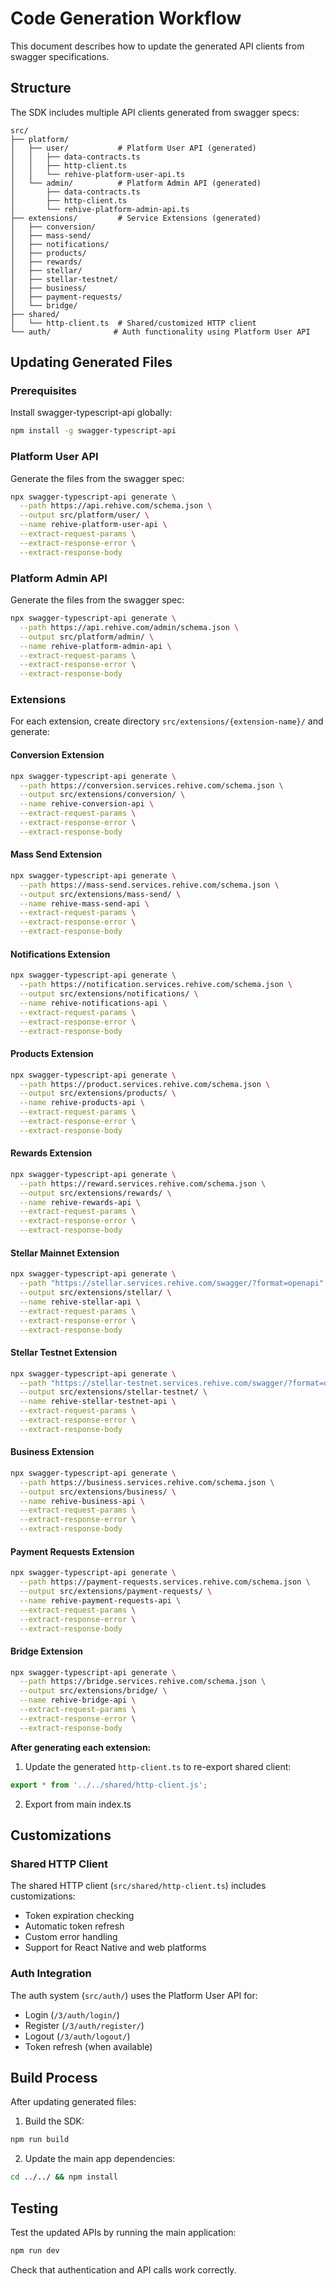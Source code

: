 # Code Generation Workflow

This document describes how to update the generated API clients from swagger specifications.

## Structure

The SDK includes multiple API clients generated from swagger specs:

```
src/
├── platform/
│   ├── user/           # Platform User API (generated)
│   │   ├── data-contracts.ts
│   │   ├── http-client.ts
│   │   └── rehive-platform-user-api.ts
│   └── admin/          # Platform Admin API (generated)
│       ├── data-contracts.ts
│       ├── http-client.ts
│       └── rehive-platform-admin-api.ts
├── extensions/         # Service Extensions (generated)
│   ├── conversion/
│   ├── mass-send/
│   ├── notifications/
│   ├── products/
│   ├── rewards/
│   ├── stellar/
│   ├── stellar-testnet/
│   ├── business/
│   ├── payment-requests/
│   └── bridge/
├── shared/
│   └── http-client.ts  # Shared/customized HTTP client
└── auth/              # Auth functionality using Platform User API
```

## Updating Generated Files

### Prerequisites

Install swagger-typescript-api globally:
```bash
npm install -g swagger-typescript-api
```

### Platform User API

Generate the files from the swagger spec:
```bash
npx swagger-typescript-api generate \
  --path https://api.rehive.com/schema.json \
  --output src/platform/user/ \
  --name rehive-platform-user-api \
  --extract-request-params \
  --extract-response-error \
  --extract-response-body
```

### Platform Admin API

Generate the files from the swagger spec:
```bash
npx swagger-typescript-api generate \
  --path https://api.rehive.com/admin/schema.json \
  --output src/platform/admin/ \
  --name rehive-platform-admin-api \
  --extract-request-params \
  --extract-response-error \
  --extract-response-body
```

### Extensions

For each extension, create directory `src/extensions/{extension-name}/` and generate:

#### Conversion Extension
```bash
npx swagger-typescript-api generate \
  --path https://conversion.services.rehive.com/schema.json \
  --output src/extensions/conversion/ \
  --name rehive-conversion-api \
  --extract-request-params \
  --extract-response-error \
  --extract-response-body
```

#### Mass Send Extension
```bash
npx swagger-typescript-api generate \
  --path https://mass-send.services.rehive.com/schema.json \
  --output src/extensions/mass-send/ \
  --name rehive-mass-send-api \
  --extract-request-params \
  --extract-response-error \
  --extract-response-body
```

#### Notifications Extension
```bash
npx swagger-typescript-api generate \
  --path https://notification.services.rehive.com/schema.json \
  --output src/extensions/notifications/ \
  --name rehive-notifications-api \
  --extract-request-params \
  --extract-response-error \
  --extract-response-body
```

#### Products Extension
```bash
npx swagger-typescript-api generate \
  --path https://product.services.rehive.com/schema.json \
  --output src/extensions/products/ \
  --name rehive-products-api \
  --extract-request-params \
  --extract-response-error \
  --extract-response-body
```

#### Rewards Extension
```bash
npx swagger-typescript-api generate \
  --path https://reward.services.rehive.com/schema.json \
  --output src/extensions/rewards/ \
  --name rehive-rewards-api \
  --extract-request-params \
  --extract-response-error \
  --extract-response-body
```

#### Stellar Mainnet Extension
```bash
npx swagger-typescript-api generate \
  --path "https://stellar.services.rehive.com/swagger/?format=openapi" \
  --output src/extensions/stellar/ \
  --name rehive-stellar-api \
  --extract-request-params \
  --extract-response-error \
  --extract-response-body
```

#### Stellar Testnet Extension
```bash
npx swagger-typescript-api generate \
  --path "https://stellar-testnet.services.rehive.com/swagger/?format=openapi" \
  --output src/extensions/stellar-testnet/ \
  --name rehive-stellar-testnet-api \
  --extract-request-params \
  --extract-response-error \
  --extract-response-body
```

#### Business Extension
```bash
npx swagger-typescript-api generate \
  --path https://business.services.rehive.com/schema.json \
  --output src/extensions/business/ \
  --name rehive-business-api \
  --extract-request-params \
  --extract-response-error \
  --extract-response-body
```

#### Payment Requests Extension
```bash
npx swagger-typescript-api generate \
  --path https://payment-requests.services.rehive.com/schema.json \
  --output src/extensions/payment-requests/ \
  --name rehive-payment-requests-api \
  --extract-request-params \
  --extract-response-error \
  --extract-response-body
```

#### Bridge Extension
```bash
npx swagger-typescript-api generate \
  --path https://bridge.services.rehive.com/schema.json \
  --output src/extensions/bridge/ \
  --name rehive-bridge-api \
  --extract-request-params \
  --extract-response-error \
  --extract-response-body
```

**After generating each extension:**
1. Update the generated `http-client.ts` to re-export shared client:
```typescript
export * from '../../shared/http-client.js';
```
2. Export from main index.ts

## Customizations

### Shared HTTP Client

The shared HTTP client (`src/shared/http-client.ts`) includes customizations:
- Token expiration checking
- Automatic token refresh
- Custom error handling
- Support for React Native and web platforms

### Auth Integration

The auth system (`src/auth/`) uses the Platform User API for:
- Login (`/3/auth/login/`)
- Register (`/3/auth/register/`)
- Logout (`/3/auth/logout/`)
- Token refresh (when available)

## Build Process

After updating generated files:

1. Build the SDK:
```bash
npm run build
```

2. Update the main app dependencies:
```bash
cd ../../ && npm install
```

## Testing

Test the updated APIs by running the main application:
```bash
npm run dev
```

Check that authentication and API calls work correctly.
